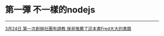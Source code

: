 # 第一彈 不一樣的nodejs
---

[3月24日 第一次創辦社團有請教,保哥推薦了這本書Fred大大的書籍
](http://www.books.com.tw/products/0010635109)
